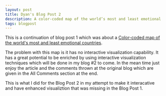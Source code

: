 ```yaml
---
layout: post
title: Dyan's Blog Post 2
description: A color-coded map of the world’s most and least emotional countries - revisited
tags: blogpost
---
```


This is a continuation of blog post 1 which was about a [Color-coded map of the world's most and least emotional countries](http://www.washingtonpost.com/blogs/worldviews/wp/2012/11/28/a-color-coded-map-of-the-worlds-most-and-least-emotional-countries/).

The problem with this map is it has no interactive visualization capability. It has a great potential to be enriched by using interactive visualization techniques which will be done in my blog #2 to come. In the mean time just enjoy the article and the comments thrown at the original blog which are given in the All Comments section at the end.

This is what I did for the Blog Post 2 in my attempt to make it interacative and have enhanced visualiztion that was missing in the Blog Post 1.   





